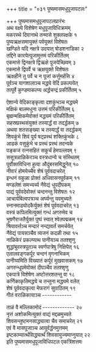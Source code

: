 +++
title = "०३१ पुष्यमासमधुपूजापटलः"

+++
पुष्यमासमधुपूजापटलप्रारंभः    
अथ वक्ष्ये विशेषेण मधुपूजाविधिक्रमम्  
मकरस्थे दिवानाथे तन्मासे शुक्लपक्षके  १  
पुष्यऋक्षसमायुक्तं पर्वयुक्तं विशेषतः  
खण्डिते यदि नक्षत्रे उदयात् षोडशनाडिका  २  
तद्दिने कारयेत्पूजामुत्तमं परिकीर्तितम्  
एकमासे द्विनक्षत्रे द्विऋक्षे पूजयेच्छिवम्  ३  
एकमासे द्विपर्वे च ऋक्षयुक्ते विशेषतः  
ऋक्षहीने तु पर्वे च न पूजां कर्त्तुमर्हसि  ४  
पूर्वञ्च यागशालाञ्च मद्ध्ये वेदिं प्रकल्पयेत्  
तत्पूर्वे कुण्डमाकल्प्य अर्द्धचन्द्रं प्रकीर्तितम्  ५  

ऐशान्ये वेदिकाङ्कृत्वा दशकुंभञ्च मद्ध्यमे  
मक्षिकं बालमधुना उत्तमं परिकीर्तितम्  ६  
बृह्मन्मक्षिकमेवोक्तं मद्ध्यमं परिकीर्तितम्  
सहस्रप्रस्थसंयुक्तं तस्यार्द्धं वा तदर्द्धकम्  ७  
अथवा शतसङ्ख्या च तस्यार्द्धं वा तदर्द्धकम्  
शिवकुंभे शिवं पूर्य षट्प्रस्थं शक्तिकुंभके  ८  
आढकं वसुकुंभे च प्रस्थं प्रस्थं तदन्यके  
पङ्कजं रत्नसहितं सकूर्चं हेमपल्लवम्  ९  
ससूत्रन्नाळिकेरञ्च वस्त्रधान्ये च संस्थितम्  
पूर्वोक्तविधिना हुत्वा औदुंबरसमिद्धुनेत्  १०  
नीवारं होमयेच्चैव शेषं पूर्ववदाचरेत्  
इन्धनं वकुळा प्रोक्तं अधिवासनपूर्वकम्  ११  
मण्डलेशं समभ्यर्च्य नैवेद्यं धूपदीपकम्  
पाद्यं पूर्ववदेवोक्तं चन्दनन्तु विशेषतः  १२  
आचार्यबिल्वपत्रञ्च अर्घ्यन्तु यवमुच्यते  
स्नानमाढ्योदकैर्युक्तं शेषं पूर्ववदाचरेत्  १३  
वस्त्रं कपिलमित्युक्तं गन्धं अगरुमेव च  
भूषणैराजतैर्युक्तं पुष्पं स्यात् श्वेतपद्मकम्  १४  
श्रियावर्त्तञ्च मन्दारं नन्द्यावर्तं समर्चयेत्  
नैवेद्यं पायसञ्चैव व्यजनं कदळी तथा  १५  
नाळिकेरं प्रकल्प्याथ पानीयञ्च ततश्शृणु  
शुद्धांबुवस्त्रपूतञ्च स्वर्णपात्रेषु निक्षिपेत्  १६  
एलालवङ्गकर्पूर चन्दनं मृगनाभिकम्  
पानीय्यमिति विख्यातं कर्पूरं मुखवासकम्  १७  
अगरुन्धूपमेवोक्तं दीपञ्चैव ततश्शृणु  
एकपात्रे विशेषेण अष्टोत्तरशतन्तु वा  १८  
कर्णिकाकृतिमद्ध्ये च तन्तुना मद्ध्यमे वलेत्  
शेषं पूर्ववदाकृत्वा मेफरागं सुपाठितम्  १९  
गीतं वराळिकायाञ्च ------------  

ताळं वै मल्लिकामोदं -------------  २०  
नृत्तं अशोकमित्युक्तं वाद्यं मद्दळमुच्यते  
शिवसन्तुष्टमनसाद्ध्यात्वा चैव समाचरेत्  २१  
एवं वै मासपूजाञ्च आयुर्वर्द्धनमुत्तमम्  
इष्टकाम्यार्त्थसिद्ध्यर्त्थं शिवसायुज्यमाप्नुयात्  २२  
इति पुष्यमासमधुपूजाविधिपटल एकत्रिंशत्तमः  

